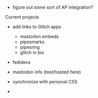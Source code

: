 - figure out some sort of AP integration?

Current projects

- add links to Glitch apps
  - mastodon embeds
  - pipesmarks
  - pipesring
  - glitch in bio
- fedidevs

- mastodon info (tool/hosted here)

- synchronize with personal CSS
-
